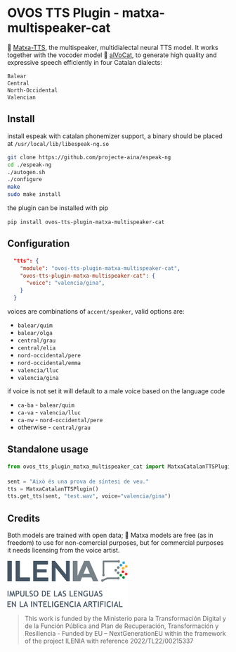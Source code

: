 # OVOS TTS Plugin - matxa-multispeaker-cat

🍵 [Matxa-TTS](hhttps://huggingface.co/projecte-aina/matxa-tts-cat-multiaccent), the multispeaker, multidialectal neural TTS model.  It works together with the vocoder model 🥑 [alVoCat](https://huggingface.co/projecte-aina/alvocat-vocos-22khz), to generate high quality and expressive speech efficiently in four Catalan dialects:

    Balear
    Central
    North-Occidental
    Valencian

## Install

install espeak with catalan phonemizer support, a binary should be placed at `/usr/local/lib/libespeak-ng.so`

```bash
git clone https://github.com/projecte-aina/espeak-ng
cd ./espeak-ng
./autogen.sh
./configure
make
sudo make install
```

the plugin can be installed with pip

`pip install ovos-tts-plugin-matxa-multispeaker-cat`

## Configuration

```json
  "tts": {
    "module": "ovos-tts-plugin-matxa-multispeaker-cat",
    "ovos-tts-plugin-matxa-multispeaker-cat": {
      "voice": "valencia/gina",
    }
  }
```
voices are combinations of `accent/speaker`, valid options are:
- `balear/quim`
- `balear/olga`
- `central/grau`
- `central/elia`
- `nord-occidental/pere`
- `nord-occidental/emma`
- `valencia/lluc`
- `valencia/gina`

if voice is not set it will default to a male voice based on the language code
- `ca-ba` - `balear/quim`
- `ca-va` - `valencia/lluc`
- `ca-nw` - `nord-occidental/pere`
- otherwise - `central/grau`

## Standalone usage

```python
from ovos_tts_plugin_matxa_multispeaker_cat import MatxaCatalanTTSPlugin

sent = "Això és una prova de síntesi de veu."
tts = MatxaCatalanTTSPlugin()
tts.get_tts(sent, "test.wav", voice="valencia/gina")
```


## Credits

Both models are trained with open data; 🍵 Matxa models are free (as in freedom) to use for non-comercial purposes, but for commercial purposes it needs licensing from the voice artist.

![img.png](img.png)
> This work is funded by the Ministerio para la Transformación Digital y de la Función Pública and Plan de Recuperación, Transformación y Resiliencia - Funded by EU – NextGenerationEU within the framework of the project ILENIA with reference 2022/TL22/00215337

